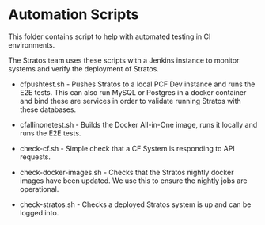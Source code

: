 # Automation Scripts

This folder contains script to help with automated testing in CI environments.

The Stratos team uses these scripts with a Jenkins instance to monitor systems and verify the deployment of Stratos.

- cfpushtest.sh - Pushes Stratos to a local PCF Dev instance and runs the E2E tests. This can also run MySQL or Postgres in a docker container and bind these are services in order to validate running Stratos with these databases.

- cfallinonetest.sh - Builds the Docker All-in-One image, runs it locally and runs the E2E tests.

- check-cf.sh - Simple check that a CF System is responding to API requests.

- check-docker-images.sh - Checks that the Stratos nightly docker images have been updated. We use this to ensure the nightly jobs are operational.

- check-stratos.sh - Checks a deployed Stratos system is up and can be logged into.
